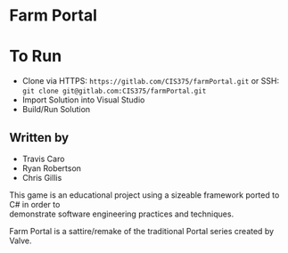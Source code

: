 # Farm Portal

# To Run
- Clone via HTTPS: ```https://gitlab.com/CIS375/farmPortal.git``` or SSH: ```git clone git@gitlab.com:CIS375/farmPortal.git```
- Import Solution into Visual Studio
- Build/Run Solution

## Written by
- Travis Caro
- Ryan Robertson
- Chris Gillis

This game is an educational project using a sizeable framework ported to C# in order to  
demonstrate software engineering practices and techniques. 

Farm Portal is a sattire/remake of the traditional Portal series created by Valve.

